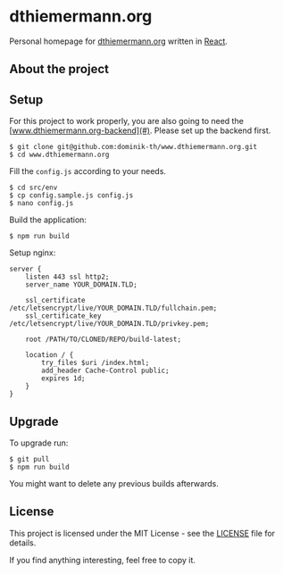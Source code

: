 # dthiemermann.org

Personal homepage for [dthiemermann.org](https://www.dthiemermann.org) written in [React](https://github.com/facebook/react).

## About the project



## Setup

For this project to work properly, you are also going to need the [www.dthiemermann.org-backend](#).
Please set up the backend first.

```shell
$ git clone git@github.com:dominik-th/www.dthiemermann.org.git
$ cd www.dthiemermann.org
```

Fill the `config.js` according to your needs.
```shell
$ cd src/env
$ cp config.sample.js config.js
$ nano config.js
```

Build the application:
```shell
$ npm run build
```

Setup nginx:
```nginx
server {
    listen 443 ssl http2;
    server_name YOUR_DOMAIN.TLD;

    ssl_certificate /etc/letsencrypt/live/YOUR_DOMAIN.TLD/fullchain.pem;
    ssl_certificate_key /etc/letsencrypt/live/YOUR_DOMAIN.TLD/privkey.pem;

    root /PATH/TO/CLONED/REPO/build-latest;

    location / {
        try_files $uri /index.html;
        add_header Cache-Control public;
        expires 1d;
    }
}
```

## Upgrade

To upgrade run:
```shell
$ git pull
$ npm run build
```

You might want to delete any previous builds afterwards.

## License

This project is licensed under the MIT License - see the [LICENSE](LICENSE) file for details.

If you find anything interesting, feel free to copy it.
